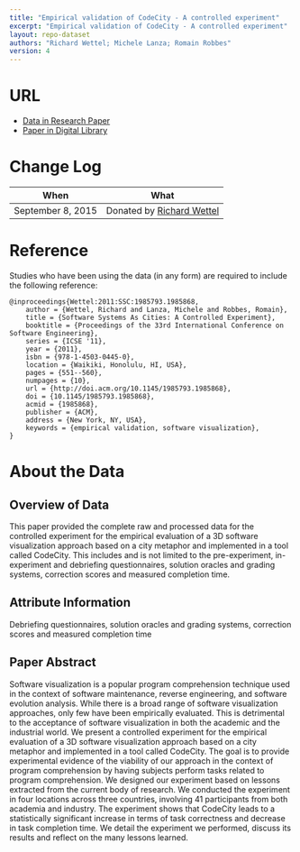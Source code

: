 ```yaml
---
title: "Empirical validation of CodeCity - A controlled experiment"
excerpt: "Empirical validation of CodeCity - A controlled experiment"
layout: repo-dataset
authors: "Richard Wettel; Michele Lanza; Romain Robbes"
version: 4
---
```


# URL

* [Data in Research Paper](https://terapromise.csc.ncsu.edu/!/#repo/view/head/other/codecity-validation)
* [Paper in Digital Library](http://dl.acm.org/citation.cfm?id=1985868)

# Change Log

When | What
---- | ----
September 8, 2015 | Donated by [Richard Wettel](/repo/people/data-donors/promise4.html)

# Reference

Studies who have been using the data (in any form) are required to include the following reference:

```
@inproceedings{Wettel:2011:SSC:1985793.1985868,
	author = {Wettel, Richard and Lanza, Michele and Robbes, Romain},
	title = {Software Systems As Cities: A Controlled Experiment},
	booktitle = {Proceedings of the 33rd International Conference on Software Engineering},
	series = {ICSE '11},
	year = {2011},
	isbn = {978-1-4503-0445-0},
	location = {Waikiki, Honolulu, HI, USA},
	pages = {551--560},
	numpages = {10},
	url = {http://doi.acm.org/10.1145/1985793.1985868},
	doi = {10.1145/1985793.1985868},
	acmid = {1985868},
	publisher = {ACM},
	address = {New York, NY, USA},
	keywords = {empirical validation, software visualization},
}
```

# About the Data

## Overview of Data

This paper provided the complete raw and processed data for the controlled experiment for the empirical evaluation of a 3D software visualization approach based on a city metaphor and implemented in a tool called CodeCity. This includes and is not limited to the pre-experiment, in-experiment and debriefing questionnaires, solution oracles and grading systems, correction scores and measured completion time.


## Attribute Information

Debriefing questionnaires, solution oracles and grading systems, correction scores and measured completion time

## Paper Abstract

Software visualization is a popular program comprehension technique
used in the context of software maintenance, reverse engineering,
and software evolution analysis. While there is a broad range
of software visualization approaches, only few have been empirically
evaluated. This is detrimental to the acceptance of software
visualization in both the academic and the industrial world.
We present a controlled experiment for the empirical evaluation
of a 3D software visualization approach based on a city metaphor
and implemented in a tool called CodeCity. The goal is to provide
experimental evidence of the viability of our approach in the context
of program comprehension by having subjects perform tasks related
to program comprehension. We designed our experiment based on
lessons extracted from the current body of research. We conducted
the experiment in four locations across three countries, involving
41 participants from both academia and industry. The experiment
shows that CodeCity leads to a statistically significant increase in
terms of task correctness and decrease in task completion time. We
detail the experiment we performed, discuss its results and reflect
on the many lessons learned.
